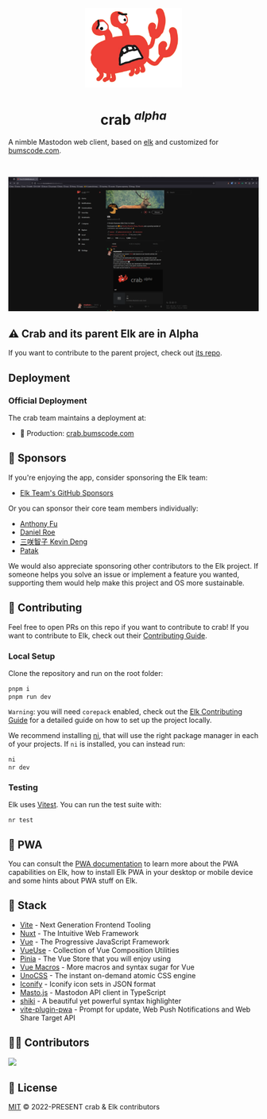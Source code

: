 <p align="center">
  <a href="https://elk.bumscode.com" target="_blank" rel="noopener noreferrer">
    <img height="160" src="./public/crab-original.png" alt="crab logo">
  </a>
</p>

<h1 align="center"/>crab <sup><em>alpha</em></sup></h1>

A nimble Mastodon web client, based on [elk](https://github.com/elk-zone/elk) and customized for [bumscode.com](https://bumscode.com).


<br/>


<p align="center">
  <a href="https://elk.bumscode.com/" target="_blank" rel="noopener noreferrer" >
    <img src="./public/elk-og.png" alt="Elk screenshots" width="600" height="auto">
  </a>
</p>

## ⚠️ Crab and its parent Elk are in Alpha

If you want to contribute to the parent project, check out [its repo](https://github.com/elk-zone/elk).

## Deployment

### Official Deployment

The crab team maintains a deployment at:

- 🦀 Production: [crab.bumscode.com](https://crab.bumscode.com)

## 💖 Sponsors

If you're enjoying the app, consider sponsoring the Elk team:

- [Elk Team's GitHub Sponsors](https://github.com/sponsors/elk-zone)

Or you can sponsor their core team members individually:

- [Anthony Fu](https://github.com/sponsors/antfu)
- [Daniel Roe](https://github.com/sponsors/danielroe)
- [三咲智子 Kevin Deng](https://github.com/sponsors/sxzz)
- [Patak](https://github.com/sponsors/patak-dev)

We would also appreciate sponsoring other contributors to the Elk project. If someone helps you solve an issue or implement a feature you wanted, supporting them would help make this project and OS more sustainable.


## 🚀 Contributing

Feel free to open PRs on this repo if you want to contribute to crab!
If you want to contribute to Elk, check out their [Contributing Guide](./CONTRIBUTING.md).

### Local Setup

Clone the repository and run on the root folder:

```
pnpm i
pnpm run dev
```

`Warning`: you will need `corepack` enabled, check out the [Elk Contributing Guide](./CONTRIBUTING.md) for a detailed guide on how to set up the project locally.

We recommend installing [ni](https://github.com/antfu/ni#ni), that will use the right package manager in each of your projects. If `ni` is installed, you can instead run:

```
ni
nr dev
```

### Testing

Elk uses [Vitest](https://vitest.dev). You can run the test suite with:

```
nr test
```

## 📲 PWA

You can consult the [PWA documentation](https://docs.elk.zone/pwa) to learn more about the PWA capabilities on Elk, how to install Elk PWA in your desktop or mobile device and some hints about PWA stuff on Elk.

## 🦄 Stack

- [Vite](https://vitejs.dev/) - Next Generation Frontend Tooling
- [Nuxt](https://nuxt.com/) - The Intuitive Web Framework
- [Vue](https://vuejs.org/) - The Progressive JavaScript Framework
- [VueUse](https://vueuse.org/) - Collection of Vue Composition Utilities
- [Pinia](https://pinia.vuejs.org/) - The Vue Store that you will enjoy using
- [Vue Macros](https://vue-macros.sxzz.moe/) - More macros and syntax sugar for Vue
- [UnoCSS](https://uno.antfu.me/) - The instant on-demand atomic CSS engine
- [Iconify](https://github.com/iconify/icon-sets#iconify-icon-sets-in-json-format) - Iconify icon sets in JSON format
- [Masto.js](https://neet.github.io/masto.js) - Mastodon API client in TypeScript
- [shiki](https://shiki.style/) - A beautiful yet powerful syntax highlighter
- [vite-plugin-pwa](https://github.com/vite-pwa/vite-plugin-pwa) - Prompt for update, Web Push Notifications and Web Share Target API

## 👨‍💻 Contributors
<a href="https://github.com/maybeanerd/crab/graphs/contributors">
  <img src="https://contrib.rocks/image?repo=maybeanerd/crab" />   
</a>

## 📄 License

[MIT](./LICENSE) &copy; 2022-PRESENT crab & Elk contributors
